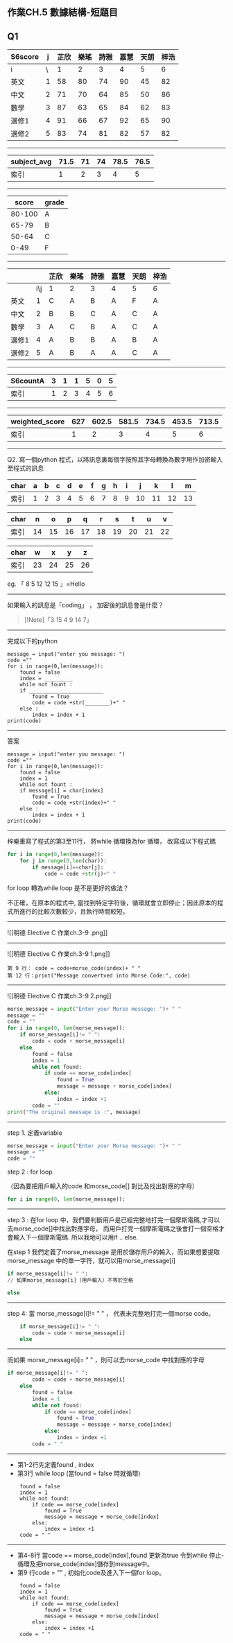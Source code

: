
作業CH.5 數據結構-短題目
---
## Q1



| S6score | j   | 芷欣  | 樂瑤  | 詩雅  | 嘉慧  | 天朗  | 梓浩  |
| ------- | --- | --- | --- | --- | --- | --- | --- |
| i       | \   | 1   | 2   | 3   | 4   | 5   | 6   |
| 英文      | 1   | 58  | 80  | 74  | 90  | 45  | 82  |
| 中文      | 2   | 71  | 70  | 64  | 85  | 50  | 86  |
| 數學      | 3   | 87  | 63  | 65  | 84  | 62  | 83  |
| 選修1     | 4   | 91  | 66  | 67  | 92  | 65  | 90  |
| 選修2     | 5   | 83  | 74  | 81  | 82  | 57  | 82  |

---


| subject_avg | 71.5 | 71 | 74 | 78.5 | 76.5 |
|-------------|------|----|----|------|------|
| 索引        | 1    | 2  | 3  | 4    | 5    |


---

| score  | grade |
|--------|-------|
| 80-100 | A     |
| 65-79  | B     |
| 50-64  | C     |
| 0-49   | F     |

---

|     |     | 芷欣  | 樂瑤  | 詩雅  | 嘉慧  | 天朗  | 梓浩  |
| --- | --- | --- | --- | --- | --- | --- | --- |
|     | i\j | 1   | 2   | 3   | 4   | 5   | 6   |
| 英文  | 1   | C   | A   | B   | A   | F   | A   |
| 中文  | 2   | B   | B   | C   | A   | C   | A   |
| 數學  | 3   | A   | C   | B   | A   | C   | A   |
| 選修1 | 4   | A   | B   | B   | A   | B   | A   |
| 選修2 | 5   | A   | B   | A   | A   | C   | A   |

---

| S6countA | 3   | 1   | 1   | 5   | 0   | 5   |
| -------- | --- | --- | --- | --- | --- | --- |
| 索引        | 1    | 2  | 3  | 4    | 5    |6    |

---

| weighted_score | 627| 602.5| 581.5|734.5| 453.5| 713.5|
|-------------|------|----|----|------|------|------|
| 索引        | 1    | 2  | 3  | 4    | 5    |6    |


---

Q2. 寫一個python 程式，以將訊息裏每個字按照其字母轉換為數字用作加密輸入至程式的訊息

| char | a  | b  | c  | d  | e  | f  | g  | h  | i  | j  | k  | l  | m  |
|------|----|----|----|----|----|----|----|----|----|----|----|----|----|
| 索引 | 1  | 2  | 3  | 4  | 5  | 6  | 7  | 8  | 9  | 10 | 11 | 12 | 13 |

| char | n  | o  | p  | q  | r  | s  | t  | u  | v  | 
|------|----|----|----|----|----|----|----|----|----|
| 索引 | 14 | 15 | 16 | 17 | 18 | 19 | 20 | 21 | 22 | 

| char |w  | x  | y  | z  |
|------|----|----|----|----|
| 索引| 23 | 24 | 25 | 26 |

eg. 「 8 5 12 12 15 」=Hello 

---

如果輸入的訊息是「coding」 ， 加密後的訊息會是什麼？ 
> [!Note]「3 15 4 9 14 7」
<!-- element class="fragment" data-fragment-index="1" -->


---

完成以下的python 

```python[1-12]
message = input("enter you message: ")
code =""
for i in range(0,len(message)):
	found = false 
	index = _________
	while not fount : 
	if ________________________
		found = True 
		code = code +str(________)+" "
	else :
		index = index + 1
print(code)

```

---
答案
```python[1-12]
message = input("enter you message: ")
code =""
for i in range(0,len(message)):
	found = false 
	index = 1
	while not fount : 
	if message[i] = char[index] 
		found = True 
		code = code +str(index)+" "
	else :
		index = index + 1
print(code)

```

---
梓樂重寫了程式的第3至11行， 將while 循環換為for 循環， 改寫成以下程式碼

```python 
for i in range(0,len(message)):
	for j in range(0,len(char)):
		if message[i]==char[j]:
			code = code +str(j)+" "
```

for loop 轉為while loop 是不是更好的做法？ 

不正確，在原本的程式中, 當找到特定字符後，循環就會立即停止；因此原本的程式所進行的比較次數較少，且執行時間較短。

<!-- element class="fragment" data-fragment-index="1" -->

---

![[明德 Elective C 作業ch.3-9 .png]]

---
![[明德 Elective C 作業ch.3-9  1.png]]

```
第 9 行： code = code+morse_code(index)+ " "
第 12 行：print("Message convertved into Morse Code:", code)
```
<!-- element class="fragment" data-fragment-index="1" -->

---

![[明德 Elective C 作業ch.3-9  2.png]]

```python [1-20]
morse_message = input("Enter your Morse message: ")+ " "
message = ""
code = ""
for i in range(0, len(morse_message)):
	if morse_message[i]!= " ":
		code = code + morse_message[i]
	else 
		found = false
		index = 1
		while not found: 
			if code == morse_code[index]
				found = True
				message = message + morse_code[index]
			else: 
				index = index +1
		code = ""
print("The original meesage is :", message)
```
<!-- element class="fragment" data-fragment-index="1" -->

---
step 1. 定義variable

```python 
morse_message = input("Enter your Morse message: ")+ " "
message = ""
code = ""

```

step 2 : for loop 

（因為要把用戶輸入的code 和morse_code[] 對比及找出對應的字母） 

```python 
for i in range(0, len(morse_message)): 

```

---

step 3 : 在for loop 中，我們要判斷用戶是已經完整地打完一個摩斯電碼,才可以去morse_code[]中找出對應字母， 而用戶打完一個摩斯電碼之後會打一個空格才會輸入下一個摩斯電碼. 所以我地可以用if .. else. 

在step 1 我們定義了morse_message 是用於儲存用戶的輸入，而如果想要提取morse_message 中的單一字符，就可以用morse_message[i]
```python 
if morse_message[i]!= " ": 
// 如果morse_message[i]（用戶輸入）不等於空格

else 

```

---
step 4: 
當 morse_message[i]!= " " ， 代表未完整地打完一個morse code。 
```python
	if morse_message[i]!= " ":
		code = code + morse_message[i]
	else 

```

---

而如果 morse_message[i]= " " ，則可以去morse_code 中找對應的字母

```python
if morse_message[i]!= " ":
		code = code + morse_message[i]
	else 
		found = false
		index = 1
		while not found: 
			if code == morse_code[index]
				found = True
				message = message + morse_code[index]
			else: 
				index = index +1
		code = " "
```
<!-- element class="fragment" data-fragment-index="1" -->

---
- 第1-2行先定義found , index 
- 第3行 while loop (當found = false 時就循環)

```python[1-10]
	found = false
	index = 1
	while not found: 
		if code == morse_code[index]
			found = True
			message = message + morse_code[index]
		else: 
			index = index +1
	code = " "

```

---


- 第4-8行 當code == morse_code[index],found 更新為true 令到while 停止- 循環及把morse_code[index]儲存到message中。 
- 第9 行code = "" , 初始化code及進入下一個for loop。

```python[1-10]
	found = false
	index = 1
	while not found: 
		if code == morse_code[index]
			found = True
			message = message + morse_code[index]
		else: 
			index = index +1
	code = " "

```

